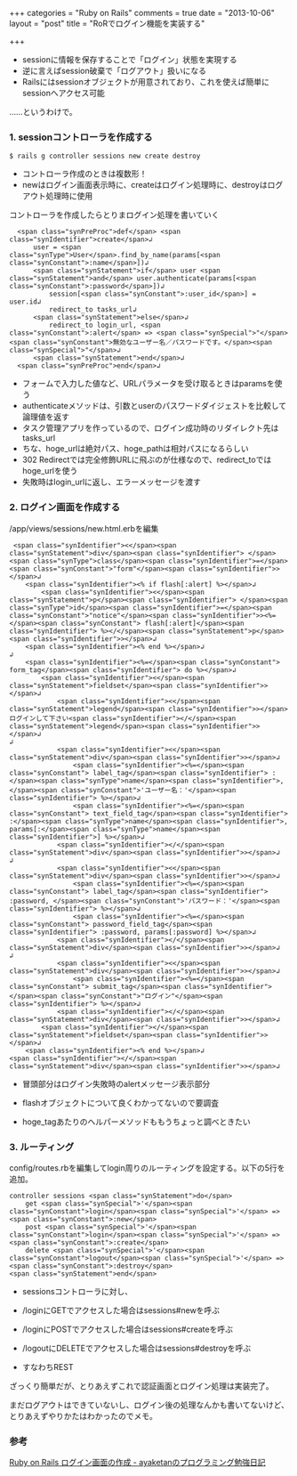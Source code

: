 +++
categories = "Ruby on Rails"
comments = true
date = "2013-10-06"
layout = "post"
title = "RoRでログイン機能を実装する"

+++

* sessionに情報を保存することで「ログイン」状態を実現する
* 逆に言えばsession破棄で「ログアウト」扱いになる
* Railsにはsessionオブジェクトが用意されており、これを使えば簡単にsessionへアクセス可能



……というわけで。

### 1. sessionコントローラを作成する

```
$ rails g controller sessions new create destroy
```



* コントローラ作成のときは複数形！
* newはログイン画面表示時に、createはログイン処理時に、destroyはログアウト処理時に使用



コントローラを作成したらとりまログイン処理を書いていく

```
  <span class="synPreProc">def</span> <span class="synIdentifier">create</span>↲
      user = <span class="synType">User</span>.find_by_name(params[<span class="synConstant">:name</span>])↲
      <span class="synStatement">if</span> user <span class="synStatement">and</span> user.authenticate(params[<span class="synConstant">:password</span>])↲
          session[<span class="synConstant">:user_id</span>] = user.id↲
          redirect_to tasks_url↲
      <span class="synStatement">else</span>↲
          redirect_to login_url, <span class="synConstant">:alert</span> => <span class="synSpecial">"</span><span class="synConstant">無効なユーザー名／パスワードです。</span><span class="synSpecial">"</span>↲
      <span class="synStatement">end</span>↲
  <span class="synPreProc">end</span>↲

```



* フォームで入力した値など、URLパラメータを受け取るときはparamsを使う
* authenticateメソッドは、引数とuserのパスワードダイジェストを比較して論理値を返す
* タスク管理アプリを作っているので、ログイン成功時のリダイレクト先はtasks_url
* ちな、hoge_urlは絶対パス、hoge_pathは相対パスになるらしい
* 302 Redirectでは完全修飾URLに飛ぶのが仕様なので、redirect_toではhoge_urlを使う
* 失敗時はlogin_urlに返し、エラーメッセージを渡す



### 2. ログイン画面を作成する

/app/views/sessions/new.html.erbを編集

```
 <span class="synIdentifier"><</span><span class="synStatement">div</span><span class="synIdentifier"> </span><span class="synType">class</span><span class="synIdentifier">=</span><span class="synConstant">"form"</span><span class="synIdentifier">></span>↲
    <span class="synIdentifier"><% if flash[:alert] %></span>↲
        <span class="synIdentifier"><</span><span class="synStatement">p</span><span class="synIdentifier"> </span><span class="synType">id</span><span class="synIdentifier">=</span><span class="synConstant">"notice"</span><span class="synIdentifier">><%=</span><span class="synConstant"> flash[:alert]</span><span class="synIdentifier"> %></</span><span class="synStatement">p</span><span class="synIdentifier">></span>↲
    <span class="synIdentifier"><% end %></span>↲
↲
    <span class="synIdentifier"><%=</span><span class="synConstant"> form_tag</span><span class="synIdentifier"> do %></span>↲
        <span class="synIdentifier"><</span><span class="synStatement">fieldset</span><span class="synIdentifier">></span>↲
            <span class="synIdentifier"><</span><span class="synStatement">legend</span><span class="synIdentifier">></span>ログインして下さい<span class="synIdentifier"></</span><span class="synStatement">legend</span><span class="synIdentifier">></span>↲
↲
            <span class="synIdentifier"><</span><span class="synStatement">div</span><span class="synIdentifier">></span>↲
                <span class="synIdentifier"><%=</span><span class="synConstant"> label_tag</span><span class="synIdentifier"> :</span><span class="synType">name</span><span class="synIdentifier">, </span><span class="synConstant">'ユーザー名：'</span><span class="synIdentifier"> %></span>↲
                <span class="synIdentifier"><%=</span><span class="synConstant"> text_field_tag</span><span class="synIdentifier"> :</span><span class="synType">name</span><span class="synIdentifier">, params[:</span><span class="synType">name</span><span class="synIdentifier">] %></span>↲
            <span class="synIdentifier"></</span><span class="synStatement">div</span><span class="synIdentifier">></span>↲
↲
            <span class="synIdentifier"><</span><span class="synStatement">div</span><span class="synIdentifier">></span>↲
                <span class="synIdentifier"><%=</span><span class="synConstant"> label_tag</span><span class="synIdentifier"> :password, </span><span class="synConstant">'パスワード：'</span><span class="synIdentifier"> %></span>↲
                <span class="synIdentifier"><%=</span><span class="synConstant"> password_field_tag</span><span class="synIdentifier"> :password, params[:password] %></span>↲
            <span class="synIdentifier"></</span><span class="synStatement">div</span><span class="synIdentifier">></span>↲
↲
            <span class="synIdentifier"><</span><span class="synStatement">div</span><span class="synIdentifier">></span>↲
                <span class="synIdentifier"><%=</span><span class="synConstant"> submit_tag</span><span class="synIdentifier"> </span><span class="synConstant">"ログイン"</span><span class="synIdentifier"> %></span>↲
            <span class="synIdentifier"></</span><span class="synStatement">div</span><span class="synIdentifier">></span>↲
        <span class="synIdentifier"></</span><span class="synStatement">fieldset</span><span class="synIdentifier">></span>↲
    <span class="synIdentifier"><% end %></span>↲
<span class="synIdentifier"></</span><span class="synStatement">div</span><span class="synIdentifier">></span>↲

```



* 冒頭部分はログイン失敗時のalertメッセージ表示部分


* flashオブジェクトについて良くわかってないので要調査


* hoge_tagあたりのヘルパーメソッドももうちょっと調べときたい



### 3. ルーティング

config/routes.rbを編集してlogin周りのルーティングを設定する。以下の5行を追加。

```
controller sessions <span class="synStatement">do</span>
    get <span class="synSpecial">'</span><span class="synConstant">login</span><span class="synSpecial">'</span> => <span class="synConstant">:new</span>
    post <span class="synSpecial">'</span><span class="synConstant">login</span><span class="synSpecial">'</span> => <span class="synConstant">:create</span>
    delete <span class="synSpecial">'</span><span class="synConstant">logout</span><span class="synSpecial">'</span> => <span class="synConstant">:destroy</span>
<span class="synStatement">end</span>

```



* sessionsコントローラに対し、


* /loginにGETでアクセスした場合はsessions#newを呼ぶ
* /loginにPOSTでアクセスした場合はsessions#createを呼ぶ
* /logoutにDELETEでアクセスした場合はsessions#destroyを呼ぶ


* すなわちREST



ざっくり簡単だが、とりあえずこれで認証画面とログイン処理は実装完了。

まだログアウトはできていないし、ログイン後の処理なんかも書いてないけど、とりあえずやりかたはわかったのでメモ。

### 参考

[Ruby on Rails ログイン画面の作成 - ayaketanのプログラミング勉強日記](http://ayaketan.hatenablog.com/entry/2012/12/19/210231)


